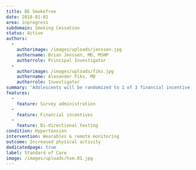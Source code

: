 ```yaml
---
title: BE Smokefree
date: 2018-01-01
area: inprogress
subdomain: Smoking Cessation
status: Active
authors:
  - 
    authorimage: /images/uploads/jenssen.jpg
    authorname: Brian Jenssen, MD, MSHP
    authorrole: Principal Investigator
  - 
    authorimage: /images/uploads/fiks.jpg
    authorname: Alexander Fiks, MD
    authorrole: Investigator
summary: 'Adolescents will be randomized to 1 of 3 financial incentive groups: (1) reward-based, with each adolescent receiving incremental $15-45 payments submitted into a virtual account when program benchmarks for the Quitline are achieved (maximum $150); (2) loss-framed, with $150 deposited into a virtual account, with $15-45 losses deducted from the account for each benchmark not achieved, with withdrawal only allowed at the end of the study; and (3) no financial incentive. The Quitline is funded by the Pennsylvania Department of Health and staffed by trained cessation counselors available 24 hours a day, 7 days a week.'
features:
  - 
    feature: Survey administration
  - 
    feature: Financial incentives
  - 
    feature: Bi-directional texting
condition: Hypertension
intervention: Wearables & remote monitoring
outcome: Increased physical activity
dedicatedpage: true
label: Standard of Care 
image: /images/uploads/hsm.01.jpg
---
```

